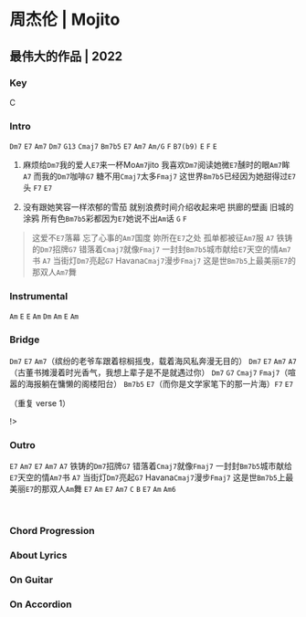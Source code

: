# 周杰伦 | Mojito
## 最伟大的作品 | 2022


### Key
C
&nbsp;



### Intro
`Dm7` `E7` `Am7`
`Dm7` `G13` `Cmaj7`
`Bm7b5` `E7` `Am7` `Am/G`
`F` `B7(b9)` `E` `F` `E`


1. 麻烦给`Dm7`我的爱人`E7`来一杯Mo`Am7`jito
我喜欢`Dm7`阅读她微`E7`醺时的眼`Am7`眸 `A7`
而我的`Dm7`咖啡`G7` 糖不用`Cmaj7`太多`Fmaj7`
这世界`Bm7b5`已经因为她甜得过`E7`头 `F7` `E7`

2. 没有跟她笑容一样浓郁的雪茄
就别浪费时间介绍收起来吧
拱廊的壁画 旧城的涂鸦
所有色`Bm7b5`彩都因为`E7`她说不出`Am`话 `G` `F`

> 这爱不`E7`落幕 忘了心事的`Am7`国度
> 妳所在`E7`之处 孤单都被征`Am7`服 `A7`
> 铁铸的`Dm7`招牌`G7` 错落着`Cmaj7`就像`Fmaj7`
> 一封封`Bm7b5`城市献给`E7`天空的情`Am7`书 `A7`
> 当街灯`Dm7`亮起`G7` Havana`Cmaj7`漫步`Fmaj7`
> 这是世`Bm7b5`上最美丽`E7`的那双人`Am7`舞

### Instrumental
`Am` `E` `E` `Am`
`Dm` `Am` `E` `Am`

### Bridge
`Dm7` `E7` `Am7`（缤纷的老爷车跟着棕榈摇曳，载着海风私奔漫无目的）
`Dm7` `E7` `Am7` `A7`（古董书摊漫着时光香气，我想上辈子是不是就遇过你）
`Dm7` `G7` `Cmaj7` `Fmaj7`（喧嚣的海报躺在慵懒的阁楼阳台）
`Bm7b5` `E7`（而你是文学家笔下的那一片海）`F7` `E7`

（重复 verse 1）

!>

### Outro
`E7` `Am7`
`E7` `Am7` `A7`
铁铸的`Dm7`招牌`G7` 错落着`Cmaj7`就像`Fmaj7`
一封封`Bm7b5`城市献给`E7`天空的情`Am7`书 `A7`
当街灯`Dm7`亮起`G7` Havana`Cmaj7`漫步`Fmaj7`
这是世`Bm7b5`上最美丽`E7`的那双人`Am`舞 `E7` `Am` `E7` `Am7` `C` `B` `E7` `Am` `Am6`






&nbsp;&nbsp;

### Chord Progression


### About Lyrics


### On Guitar


### On Accordion